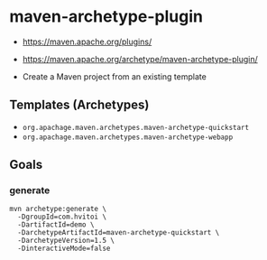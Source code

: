 # maven-archetype-plugin

- <https://maven.apache.org/plugins/>
- <https://maven.apache.org/archetype/maven-archetype-plugin/>

- Create a Maven project from an existing template

## Templates (Archetypes)

- `org.apachage.maven.archetypes.maven-archetype-quickstart`
- `org.apachage.maven.archetypes.maven-archetype-webapp`

## Goals

### generate

```shell
mvn archetype:generate \
  -DgroupId=com.hvitoi \
  -DartifactId=demo \
  -DarchetypeArtifactId=maven-archetype-quickstart \
  -DarchetypeVersion=1.5 \
  -DinteractiveMode=false
```
